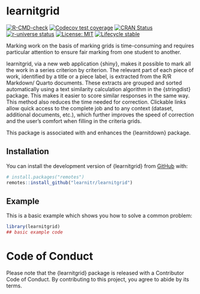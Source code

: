 # learnitgrid

<!-- badges: start -->

[![R-CMD-check](https://github.com/learnitr/learnitgrid/actions/workflows/R-CMD-check.yaml/badge.svg)](https://github.com/learnitr/learnitgrid/actions/workflows/R-CMD-check.yaml)
[![Codecov test coverage](https://img.shields.io/codecov/c/github/learnitr/learnitgrid/main.svg)](https://codecov.io/github/learnitr/learnitgrid?branch=main)
[![CRAN Status](https://www.r-pkg.org/badges/version/learnitgrid)](https://cran.r-project.org/package=learnitgrid)
[![r-universe status](https://learnitr.r-universe.dev/badges/learnitgrid)](https://learnitr.r-universe.dev/learnitgrid)
[![License: MIT](https://img.shields.io/badge/License-MIT-yellow.svg)](https://opensource.org/licenses/MIT)
[![Lifecycle stable](https://img.shields.io/badge/lifecycle-stable-brightgreen.svg)](https://lifecycle.r-lib.org/articles/stages.html#stable)

<!-- badges: end -->

Marking work on the basis of marking grids is time-consuming and requires particular attention to ensure fair marking from one student to another.

learnitgrid, via a new web application {shiny}, makes it possible to mark all the work in a series criterion by criterion. The relevant part of each piece of work, identified by a title or a piece label, is extracted from the R/R Markdown/ Quarto documents. These extracts are grouped and sorted automatically using a text similarity calculation algorithm in the {stringdist} package. This makes it easier to score similar responses in the same way. This method also reduces the time needed for correction. Clickable links allow quick access to the complete job and to any context (dataset, additional documents, etc.), which further improves the speed of correction and the user’s comfort when filling in the criteria grids.

This package is associated with and enhances the {learnitdown} package.


## Installation

You can install the development version of {learnitgrid} from [GitHub](https://github.com/) with:

``` r
# install.packages("remotes")
remotes::install_github("learnitr/learnitgrid")
```

## Example

This is a basic example which shows you how to solve a common problem:

``` r
library(learnitgrid)
## basic example code
```

# Code of Conduct

Please note that the {learnitgrid} package is released with a Contributor Code of Conduct. By contributing to this project, you agree to abide by its terms.
